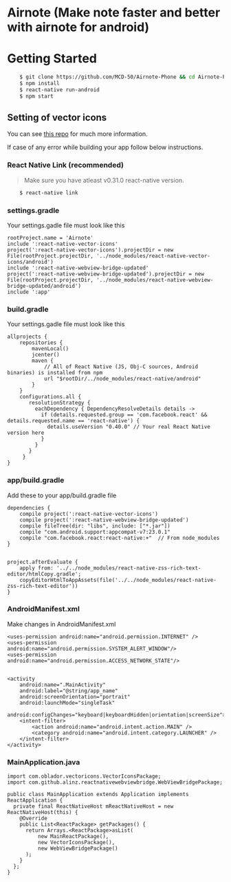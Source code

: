 
# Airnote (Make note faster and better with airnote for android)

# Getting Started
```bash
    $ git clone https://github.com/MCD-50/Airnote-Phone && cd Airnote-Phone
    $ npm install
    $ react-native run-android
    $ npm start
```

## Setting of vector icons
You can see [this repo](https://github.com/oblador/react-native-vector-icons) for much more information.





If case of any error while building your app follow below instructions.

### React Native Link (recommended)
> Make sure you have atleast v0.31.0 react-native version.

```bash
    $ react-native link
```
### settings.gradle
Your settings.gadle file must look like this

```
rootProject.name = 'Airnote'
include ':react-native-vector-icons'
project(':react-native-vector-icons').projectDir = new File(rootProject.projectDir, '../node_modules/react-native-vector-icons/android')
include ':react-native-webview-bridge-updated'
project(':react-native-webview-bridge-updated').projectDir = new File(rootProject.projectDir, '../node_modules/react-native-webview-bridge-updated/android')
include ':app'
```


### build.gradle
Your settings.gadle file must look like this

```
allprojects {
    repositories {
        mavenLocal()
        jcenter()
        maven {
            // All of React Native (JS, Obj-C sources, Android binaries) is installed from npm
            url "$rootDir/../node_modules/react-native/android"
        }
    }
    configurations.all {
       resolutionStrategy {
         eachDependency { DependencyResolveDetails details ->
           if (details.requested.group == 'com.facebook.react' && details.requested.name == 'react-native') {
             details.useVersion "0.40.0" // Your real React Native version here
           }
         }
       }
     }
}
```


### app/build.gradle
Add these to your app/build.gradle file

```
dependencies {
    compile project(':react-native-vector-icons')
    compile project(':react-native-webview-bridge-updated')
    compile fileTree(dir: "libs", include: ["*.jar"])
    compile "com.android.support:appcompat-v7:23.0.1"
    compile "com.facebook.react:react-native:+"  // From node_modules
}


project.afterEvaluate {
    apply from: '../../node_modules/react-native-zss-rich-text-editor/htmlCopy.gradle';
    copyEditorHtmlToAppAssets(file('../../node_modules/react-native-zss-rich-text-editor'))
}
```

### AndroidManifest.xml
Make changes in AndroidManifest.xml

```
<uses-permission android:name="android.permission.INTERNET" />
<uses-permission android:name="android.permission.SYSTEM_ALERT_WINDOW"/>
<uses-permission android:name="android.permission.ACCESS_NETWORK_STATE"/>


<activity
    android:name=".MainActivity"
    android:label="@string/app_name"
    android:screenOrientation="portrait"
    android:launchMode="singleTask"
    android:configChanges="keyboard|keyboardHidden|orientation|screenSize">
    <intent-filter>
        <action android:name="android.intent.action.MAIN" />
        <category android:name="android.intent.category.LAUNCHER" />
    </intent-filter>
</activity>
```


### MainApplication.java

```
import com.oblador.vectoricons.VectorIconsPackage;
import com.github.alinz.reactnativewebviewbridge.WebViewBridgePackage;

public class MainApplication extends Application implements ReactApplication {
  private final ReactNativeHost mReactNativeHost = new ReactNativeHost(this) {
    @Override
    public List<ReactPackage> getPackages() {
      return Arrays.<ReactPackage>asList(
          new MainReactPackage(),
          new VectorIconsPackage(),
          new WebViewBridgePackage()
      );
    }
  };
}
```